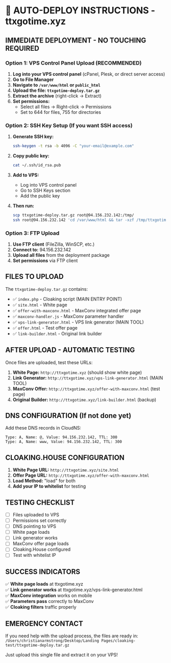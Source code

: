 # 🚀 AUTO-DEPLOY INSTRUCTIONS - ttxgotime.xyz

## IMMEDIATE DEPLOYMENT - NO TOUCHING REQUIRED

### Option 1: VPS Control Panel Upload (RECOMMENDED)

1. **Log into your VPS control panel** (cPanel, Plesk, or direct server access)
2. **Go to File Manager**
3. **Navigate to `/var/www/html` or `public_html`**
4. **Upload the file: `ttxgotime-deploy.tar.gz`**
5. **Extract the archive** (right-click → Extract)
6. **Set permissions:**
   - Select all files → Right-click → Permissions
   - Set to 644 for files, 755 for directories

### Option 2: SSH Key Setup (If you want SSH access)

1. **Generate SSH key:**
   ```bash
   ssh-keygen -t rsa -b 4096 -C "your-email@example.com"
   ```

2. **Copy public key:**
   ```bash
   cat ~/.ssh/id_rsa.pub
   ```

3. **Add to VPS:**
   - Log into VPS control panel
   - Go to SSH Keys section
   - Add the public key

4. **Then run:**
   ```bash
   scp ttxgotime-deploy.tar.gz root@94.156.232.142:/tmp/
   ssh root@94.156.232.142 'cd /var/www/html && tar -xzf /tmp/ttxgotime-deploy.tar.gz && chmod 644 *.html *.php *.js && chmod 755 . && rm /tmp/ttxgotime-deploy.tar.gz'
   ```

### Option 3: FTP Upload

1. **Use FTP client** (FileZilla, WinSCP, etc.)
2. **Connect to:** 94.156.232.142
3. **Upload all files** from the deployment package
4. **Set permissions** via FTP client

## FILES TO UPLOAD

The `ttxgotime-deploy.tar.gz` contains:

- ✅ `index.php` - Cloaking script (MAIN ENTRY POINT)
- ✅ `site.html` - White page
- ✅ `offer-with-maxconv.html` - MaxConv integrated offer page
- ✅ `maxconv-handler.js` - MaxConv parameter handler
- ✅ `vps-link-generator.html` - VPS link generator (MAIN TOOL)
- ✅ `offer.html` - Test offer page
- ✅ `link-builder.html` - Original link builder

## AFTER UPLOAD - AUTOMATIC TESTING

Once files are uploaded, test these URLs:

1. **White Page:** `http://ttxgotime.xyz` (should show white page)
2. **Link Generator:** `http://ttxgotime.xyz/vps-link-generator.html` (MAIN TOOL)
3. **MaxConv Offer:** `http://ttxgotime.xyz/offer-with-maxconv.html` (test page)
4. **Original Builder:** `http://ttxgotime.xyz/link-builder.html` (backup)

## DNS CONFIGURATION (If not done yet)

Add these DNS records in CloudNS:

```
Type: A, Name: @, Value: 94.156.232.142, TTL: 300
Type: A, Name: www, Value: 94.156.232.142, TTL: 300
```

## CLOAKING.HOUSE CONFIGURATION

1. **White Page URL:** `http://ttxgotime.xyz/site.html`
2. **Offer Page URL:** `http://ttxgotime.xyz/offer-with-maxconv.html`
3. **Load Method:** "load" for both
4. **Add your IP to whitelist** for testing

## TESTING CHECKLIST

- [ ] Files uploaded to VPS
- [ ] Permissions set correctly
- [ ] DNS pointing to VPS
- [ ] White page loads
- [ ] Link generator works
- [ ] MaxConv offer page loads
- [ ] Cloaking.House configured
- [ ] Test with whitelist IP

## SUCCESS INDICATORS

✅ **White page loads** at ttxgotime.xyz  
✅ **Link generator works** at ttxgotime.xyz/vps-link-generator.html  
✅ **MaxConv integration** works on mobile  
✅ **Parameters pass** correctly to MaxConv  
✅ **Cloaking filters** traffic properly  

## EMERGENCY CONTACT

If you need help with the upload process, the files are ready in:
`/Users/christianarmstrong/Desktop/Landing Pages/cloaking-test/ttxgotime-deploy.tar.gz`

Just upload this single file and extract it on your VPS!
